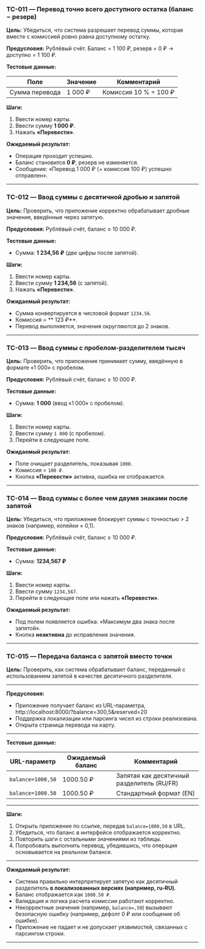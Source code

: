 ### TC-011 — Перевод **точно** всего доступного остатка (баланс − резерв)

**Цель:**
Убедиться, что система разрешает перевод суммы, которая вместе с комиссией ровно равна доступному остатку.

**Предусловия:**
Рублёвый счёт.
Баланс = 1 100 ₽, резерв = 0 ₽ → доступно = 1 100 ₽.

**Тестовые данные:**

| Поле           | Значение | Комментарий           |
| -------------- | -------- | --------------------- |
| Сумма перевода | 1 000 ₽  | Комиссия 10 % = 100 ₽ |

**Шаги:**

1. Ввести номер карты.
2. Ввести сумму **1 000 ₽**.
3. Нажать **«Перевести»**.

**Ожидаемый результат:**

* Операция проходит успешно.
* Баланс становится **0 ₽**, резерв не изменяется.
* Сообщение: «Перевод 1 000 ₽ (+ комиссия 100 ₽) успешно отправлен».

---

### TC-012 — Ввод суммы с десятичной дробью и запятой

**Цель:**
Проверить, что приложение корректно обрабатывает дробные значения, введённые через запятую.

**Предусловия:**
Рублёвый счёт, баланс ≥ 10 000 ₽.

**Тестовые данные:**

* Сумма: **1 234,56 ₽** (две цифры после запятой).

**Шаги:**

1. Ввести номер карты.
2. Ввести сумму **1 234,56** (с запятой).
3. Нажать **«Перевести»**.

**Ожидаемый результат:**

* Сумма конвертируется в числовой формат `1234.56`.
* Комиссия = ** 123 ₽**.
* Перевод выполняется, значения округляются до 2 знаков.

---

### TC-013 — Ввод суммы с пробелом-разделителем тысяч

**Цель:**
Проверить, что приложение принимает сумму, введённую в формате «1 000» с пробелом.

**Предусловия:**
Рублёвый счёт, баланс ≥ 10 000 ₽.

**Тестовые данные:**

* Сумма: **1 000** (ввод «1 000» с пробелом).

**Шаги:**

1. Ввести номер карты.
2. Ввести сумму `1 000` (с пробелом).
3. Перейти в следующее поле.

**Ожидаемый результат:**

* Поле очищает разделитель, показывая `1000`.
* Комиссия = `100 ₽`.
* Кнопка **«Перевести»** активна, ошибка не отображается.

---

### TC-014 — Ввод суммы с более чем двумя знаками после запятой

**Цель:**
Убедиться, что приложение блокирует суммы с точностью > 2 знаков (например, копейки × 0,1).

**Предусловия:**
Рублёвый счёт, баланс ≥ 10 000 ₽.

**Тестовые данные:**

* Сумма: **1234,567 ₽**

**Шаги:**

1. Ввести номер карты.
2. Ввести сумму `1234,567`.
3. Перейти в следующее поле или нажать **«Перевести»**.

**Ожидаемый результат:**

* Под полем появляется ошибка: «Максимум два знака после запятой».
* Кнопка **неактивна** до исправления значения.
---

### **TC-015 — Передача баланса с запятой вместо точки**

**Цель:** Проверить, как система обрабатывает баланс, переданный с использованием запятой в качестве десятичного разделителя.

---

**Предусловия:**

* Приложение получает баланс из URL-параметра, http://localhost:8000/?balance=300,5&reserved=20
* Поддержка локализации или парсинга чисел из строки реализована.
* Открыта страница перевода на карту.

---

**Тестовые данные:**

| URL-параметр         | Ожидаемый баланс | Комментарий                                |
| -------------------- | ---------------- | ------------------------------------------ |
| `balance=1000,50`    | 1000.50 ₽        | Запятая как десятичный разделитель (RU/FR) |
| `balance=1000.50`    | 1000.50 ₽        | Стандартный формат (EN)                    |



---

**Шаги:**

1. Открыть приложение по ссылке, передав `balance=1000,50` в URL.
2. Убедиться, что баланс в интерфейсе отображается корректно.
3. Повторить шаги с остальными значениями из таблицы.
4. Попробовать выполнить перевод, убедившись, что операция основывается на реальном балансе.

---

**Ожидаемый результат:**

* Система правильно интерпретирует запятую как десятичный разделитель **в локализованных версиях (например, ru-RU)**.
* Баланс отображается как `1000.50 ₽`.
* Валидация и логика расчета комиссии работают корректно.
* Некорректные значения (например, `balance=,50`) вызывают безопасную ошибку (например, дефолт 0 ₽ или сообщение об ошибке).
* Приложение не падает и не допускает уязвимостей, связанных с парсингом строки.

---

